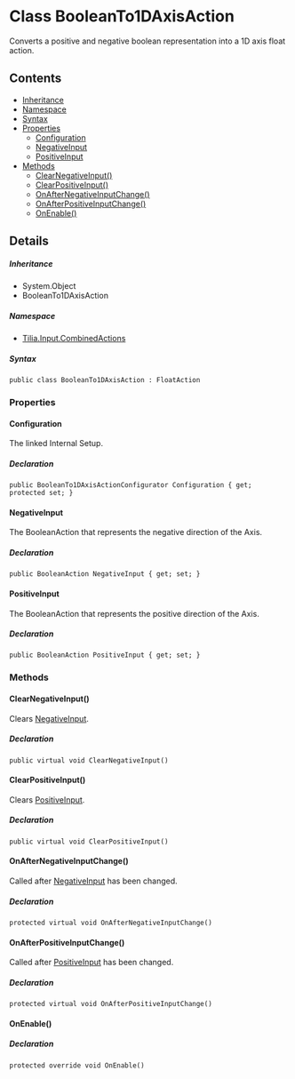 # Class BooleanTo1DAxisAction

Converts a positive and negative boolean representation into a 1D axis float action.

## Contents

* [Inheritance]
* [Namespace]
* [Syntax]
* [Properties]
  * [Configuration]
  * [NegativeInput]
  * [PositiveInput]
* [Methods]
  * [ClearNegativeInput()]
  * [ClearPositiveInput()]
  * [OnAfterNegativeInputChange()]
  * [OnAfterPositiveInputChange()]
  * [OnEnable()]

## Details

##### Inheritance

* System.Object
* BooleanTo1DAxisAction

##### Namespace

* [Tilia.Input.CombinedActions]

##### Syntax

```
public class BooleanTo1DAxisAction : FloatAction
```

### Properties

#### Configuration

The linked Internal Setup.

##### Declaration

```
public BooleanTo1DAxisActionConfigurator Configuration { get; protected set; }
```

#### NegativeInput

The BooleanAction that represents the negative direction of the Axis.

##### Declaration

```
public BooleanAction NegativeInput { get; set; }
```

#### PositiveInput

The BooleanAction that represents the positive direction of the Axis.

##### Declaration

```
public BooleanAction PositiveInput { get; set; }
```

### Methods

#### ClearNegativeInput()

Clears [NegativeInput].

##### Declaration

```
public virtual void ClearNegativeInput()
```

#### ClearPositiveInput()

Clears [PositiveInput].

##### Declaration

```
public virtual void ClearPositiveInput()
```

#### OnAfterNegativeInputChange()

Called after [NegativeInput] has been changed.

##### Declaration

```
protected virtual void OnAfterNegativeInputChange()
```

#### OnAfterPositiveInputChange()

Called after [PositiveInput] has been changed.

##### Declaration

```
protected virtual void OnAfterPositiveInputChange()
```

#### OnEnable()

##### Declaration

```
protected override void OnEnable()
```

[Tilia.Input.CombinedActions]: README.md
[BooleanTo1DAxisActionConfigurator]: BooleanTo1DAxisActionConfigurator.md
[NegativeInput]: BooleanTo1DAxisAction.md#NegativeInput
[PositiveInput]: BooleanTo1DAxisAction.md#PositiveInput
[NegativeInput]: BooleanTo1DAxisAction.md#NegativeInput
[PositiveInput]: BooleanTo1DAxisAction.md#PositiveInput
[Inheritance]: #Inheritance
[Namespace]: #Namespace
[Syntax]: #Syntax
[Properties]: #Properties
[Configuration]: #Configuration
[NegativeInput]: #NegativeInput
[PositiveInput]: #PositiveInput
[Methods]: #Methods
[ClearNegativeInput()]: #ClearNegativeInput
[ClearPositiveInput()]: #ClearPositiveInput
[OnAfterNegativeInputChange()]: #OnAfterNegativeInputChange
[OnAfterPositiveInputChange()]: #OnAfterPositiveInputChange
[OnEnable()]: #OnEnable
